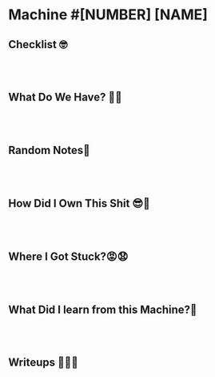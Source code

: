# <span style="color:[COLOR]">Machine #[NUMBER] [NAME]</span>  



## <span style="color:[COLOR]">Checklist 🤓   



<br/><br/>


## <span style="color:[COLOR]">What Do We Have? 🤔🤔 


<br/><br/>


## <span style="color:[COLOR]">Random Notes👀

<br/><br/>  


## <span style="color:[COLOR]">How Did I Own This Shit 😎🥳  

<br/><br/>



## <span style="color:[COLOR]">Where I Got Stuck?😡😧  


<br/><br/>



## <span style="color:[COLOR]">What Did I learn from this Machine?👀  


<br/><br/>



## <span style="color:[COLOR]">Writeups ✍🏽📓   


<br/><br/>

<!-- @nested-tags:EXAMPLE/OF/NESTED/TAGS-->